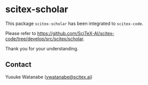# scitex-scholar

This package `scitex-scholar` has been integrated to `scitex-code`.

Please refer to https://github.com/SciTeX-AI/scitex-code/tree/develop/src/scitex/scholar.

Thank you for your understanding.

## Contact
Yusuke Watanabe (ywatanabe@scitex.ai)
